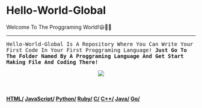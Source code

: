 # Hello-World-Global
Welcome To The Proggraming World!😃👏👏
<hr>
<p><tt>Hello-World-Global Is A Repository Where You Can 
Write Your First Code In Your First Proggraming Language! 
<b>Just Go To The Folder Named By A Proggraming Language And Get Start Making File And Coding There!</tt></p>
<center><img src="https://media.tenor.com/images/326ea2f447cf2b6f6e1a21fee799f2b5/tenor.gif"></center><br><br><br>
<a href="https://github.com/VerronCoss/Helo-World-Global/tree/main/HTML">HTML/</a>
<a href="https://github.com/VerronCoss/Helo-World-Global/tree/main/JavaScript">JavaScript/</a>
<a href="https://github.com/VerronCoss/Helo-World-Global/tree/main/Python">Python/</a>
<a href="https://github.com/VerronCoss/Helo-World-Global/tree/main/Ruby">Ruby/</a>
<a href="https://github.com/VerronCoss/Helo-World-Global/tree/main/C">C/</a>
<a href="https://github.com/VerronCoss/Hello-World-Global/tree/main/C%2B%2B">C++/</a>
<a href="https://github.com/VerronCoss/Hello-World-Global/tree/main/Java">Java/</a>
<a href="https://github.com/VerronCoss/Hello-World-Global/tree/main/go">Go/</a>
